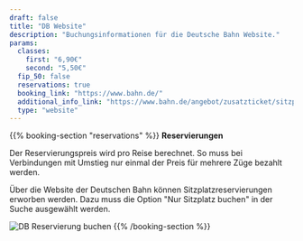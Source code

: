 ```yaml
---
draft: false
title: "DB Website"
description: "Buchungsinformationen für die Deutsche Bahn Website."
params:
  classes:
    first: "6,90€"
    second: "5,50€"
  fip_50: false
  reservations: true
  booking_link: "https://www.bahn.de/"
  additional_info_link: "https://www.bahn.de/angebot/zusatzticket/sitzplatzreservierung"
  type: "website"
---
```


{{% booking-section "reservations" %}}
**Reservierungen**

Der Reservierungspreis wird pro Reise berechnet. So muss bei Verbindungen mit Umstieg nur einmal der Preis für mehrere Züge bezahlt werden.

Über die Website der Deutschen Bahn können Sitzplatzreservierungen erworben werden. Dazu muss die Option "Nur Sitzplatz buchen" in der Suche ausgewählt werden.

![DB Reservierung buchen](db_reservation.webp)
{{% /booking-section %}}
